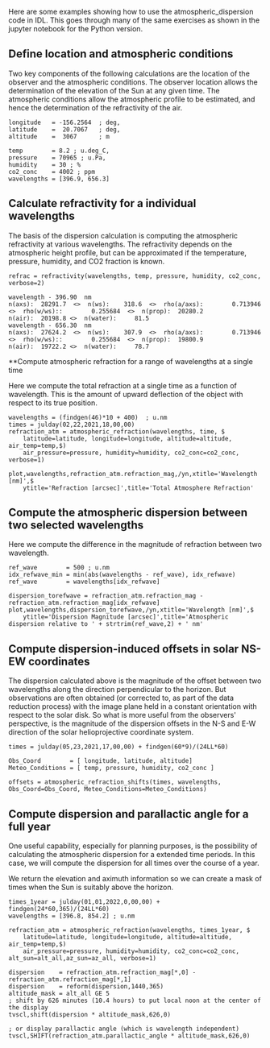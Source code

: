 
Here are some examples showing how to use the atmospheric_dispersion code in IDL. This goes through many of the same exercises as shown in the jupyter notebook for the Python version. 

## Define location and atmospheric conditions

Two key components of the following calculations are the location of the observer and the atmospheric conditions.
The observer location allows the determination of the elevation of the Sun at any given time.
The atmospheric conditions allow the atmospheric profile to be estimated, and hence the determination of the refractivity of the air.

    longitude   = -156.2564  ; deg,
    latitude    =  20.7067   ; deg,
    altitude    =  3067      ; m 

    temp        = 8.2 ; u.deg_C,                                                             
    pressure    = 70965 ; u.Pa,                                                           
    humidity    = 30 ; %                                                                 
    co2_conc    = 4002 ; ppm                                                              
    wavelengths = [396.9, 656.3] 

## Calculate refractivity for a individual wavelengths

The basis of the dispersion calculation is computing the atmospheric refractivity at various wavelengths. The refractivity depends on the atmospheric height profile, but can be approximated if the temperature, pressure, humidity, and CO2 fraction is known.

    refrac = refractivity(wavelengths, temp, pressure, humidity, co2_conc, verbose=2) 

    wavelength - 396.90  nm
    n(axs):  28291.7  <>  n(ws):    318.6  <>  rho(a/axs):        0.713946  <>  rho(w/ws)::        0.255684  <>  n(prop):  20280.2
    n(air):  20198.8 <>  n(water):     81.5
    wavelength - 656.30  nm
    n(axs):  27624.2  <>  n(ws):    307.9  <>  rho(a/axs):        0.713946  <>  rho(w/ws)::        0.255684  <>  n(prop):  19800.9
    n(air):  19722.2 <>  n(water):     78.7

**Compute atmospheric refraction for a range of wavelengths at a single time

Here we compute the total refraction at a single time as a function of wavelength. This is the amount of upward deflection of the object with respect to its true position.

    wavelengths = (findgen(46)*10 + 400)  ; u.nm
    times = julday(02,22,2021,18,00,00) 
    refraction_atm = atmospheric_refraction(wavelengths, time, $
        latitude=latitude, longitude=longitude, altitude=altitude, air_temp=temp,$)
        air_pressure=pressure, humidity=humidity, co2_conc=co2_conc, verbose=1) 
        
    plot,wavelengths,refraction_atm.refraction_mag,/yn,xtitle='Wavelength [nm]',$
        ytitle='Refraction [arcsec]',title='Total Atmosphere Refraction'
        
## Compute the atmospheric dispersion between two selected wavelengths

Here we compute the difference in the magnitude of refraction between two wavelength.

    ref_wave        = 500 ; u.nm
    idx_refwave_min = min(abs(wavelengths - ref_wave), idx_refwave)
    ref_wave        = wavelengths[idx_refwave]

    dispersion_torefwave = refraction_atm.refraction_mag -  refraction_atm.refraction_mag[idx_refwave]
    plot,wavelengths,dispersion_torefwave,/yn,xtitle='Wavelength [nm]',$
        ytitle='Dispersion Magnitude [arcsec]',title='Atmospheric dispersion relative to ' + strtrim(ref_wave,2) + ' nm'
        
## Compute dispersion-induced offsets in solar NS-EW coordinates

The dispersion calculated above is the magnitude of the offset between two wavelengths along the direction perpendicular to the horizon.
But observations are often obtained (or corrected to, as part of the data reduction process) with the image plane held in a constant orientation with respect to the solar disk.
So what is more useful from the observers' perspective, is the magnitude of the dispersion offsets in the N-S and E-W direction of the solar helioprojective coordinate system.


    times = julday(05,23,2021,17,00,00) + findgen(60*9)/(24LL*60)

    Obs_Coord        = [ longitude, latitude, altitude]
    Meteo_Conditions = [ temp, pressure, humidity, co2_conc ]
    
    offsets = atmospheric_refraction_shifts(times, wavelengths, Obs_Coord=Obs_Coord, Meteo_Conditions=Meteo_Conditions)
    
## Compute dispersion and parallactic angle for a full year

One useful capability, especially for planning purposes, is the possibility of calculating the atmospheric dispersion for a extended time periods. In this case, we will compute the dispersion for all times over the course of a year.

We return the elevation and aximuth information so we can create a mask of times when the Sun is suitably above the horizon.

    times_1year = julday(01,01,2022,0,00,00) + findgen(24*60,365)/(24LL*60)
    wavelengths = [396.8, 854.2] ; u.nm

    refraction_atm = atmospheric_refraction(wavelengths, times_1year, $
        latitude=latitude, longitude=longitude, altitude=altitude, air_temp=temp,$)
        air_pressure=pressure, humidity=humidity, co2_conc=co2_conc, alt_sun=alt_all,az_sun=az_all, verbose=1) 
        
    dispersion    = refraction_atm.refraction_mag[*,0] - refraction_atm.refraction_mag[*,1]
    dispersion    = reform(dispersion,1440,365)
    altitude_mask = alt_all GE 5
    ; shift by 626 minutes (10.4 hours) to put local noon at the center of the display
    tvscl,shift(dispersion * altitude_mask,626,0)   
    
    ; or display parallactic angle (which is wavelength independent)
    tvscl,SHIFT(refraction_atm.parallactic_angle * altitude_mask,626,0)

